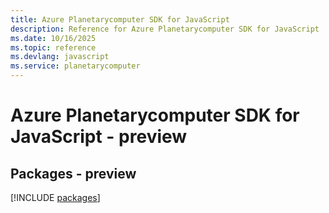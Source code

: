 ```yaml
---
title: Azure Planetarycomputer SDK for JavaScript
description: Reference for Azure Planetarycomputer SDK for JavaScript
ms.date: 10/16/2025
ms.topic: reference
ms.devlang: javascript
ms.service: planetarycomputer
---
```

# Azure Planetarycomputer SDK for JavaScript - preview
## Packages - preview
[!INCLUDE [packages](planetarycomputer-index.md)]